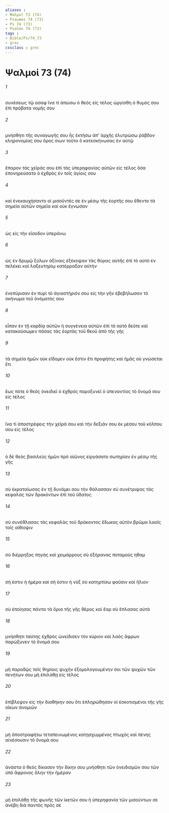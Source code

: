 ```yaml
---
aliases : 
- Ψαλμοί 73 (74)
- Psaumes 74 (73)
- Ps 74 (73)
- Psalms 74 (73)
tags : 
- Bible/Ps/74_73
- grec
cssclass : grec
---
```


# Ψαλμοί 73 (74)

###### 1
συνέσεως τῷ ασαφ ἵνα τί ἀπώσω ὁ θεός εἰς τέλος ὠργίσθη ὁ θυμός σου ἐπὶ πρόβατα νομῆς σου
###### 2
μνήσθητι τῆς συναγωγῆς σου ἧς ἐκτήσω ἀπ' ἀρχῆς ἐλυτρώσω ῥάβδον κληρονομίας σου ὄρος σιων τοῦτο ὃ κατεσκήνωσας ἐν αὐτῷ
###### 3
ἔπαρον τὰς χεῖράς σου ἐπὶ τὰς ὑπερηφανίας αὐτῶν εἰς τέλος ὅσα ἐπονηρεύσατο ὁ ἐχθρὸς ἐν τοῖς ἁγίοις σου
###### 4
καὶ ἐνεκαυχήσαντο οἱ μισοῦντές σε ἐν μέσῳ τῆς ἑορτῆς σου ἔθεντο τὰ σημεῖα αὐτῶν σημεῖα καὶ οὐκ ἔγνωσαν
###### 5
ὡς εἰς τὴν εἴσοδον ὑπεράνω
###### 6
ὡς ἐν δρυμῷ ξύλων ἀξίναις ἐξέκοψαν τὰς θύρας αὐτῆς ἐπὶ τὸ αὐτὸ ἐν πελέκει καὶ λαξευτηρίῳ κατέρραξαν αὐτήν
###### 7
ἐνεπύρισαν ἐν πυρὶ τὸ ἁγιαστήριόν σου εἰς τὴν γῆν ἐβεβήλωσαν τὸ σκήνωμα τοῦ ὀνόματός σου
###### 8
εἶπαν ἐν τῇ καρδίᾳ αὐτῶν ἡ συγγένεια αὐτῶν ἐπὶ τὸ αὐτό δεῦτε καὶ κατακαύσωμεν πάσας τὰς ἑορτὰς τοῦ θεοῦ ἀπὸ τῆς γῆς
###### 9
τὰ σημεῖα ἡμῶν οὐκ εἴδομεν οὐκ ἔστιν ἔτι προφήτης καὶ ἡμᾶς οὐ γνώσεται ἔτι
###### 10
ἕως πότε ὁ θεός ὀνειδιεῖ ὁ ἐχθρός παροξυνεῖ ὁ ὑπεναντίος τὸ ὄνομά σου εἰς τέλος
###### 11
ἵνα τί ἀποστρέφεις τὴν χεῖρά σου καὶ τὴν δεξιάν σου ἐκ μέσου τοῦ κόλπου σου εἰς τέλος
###### 12
ὁ δὲ θεὸς βασιλεὺς ἡμῶν πρὸ αἰῶνος εἰργάσατο σωτηρίαν ἐν μέσῳ τῆς γῆς
###### 13
σὺ ἐκραταίωσας ἐν τῇ δυνάμει σου τὴν θάλασσαν σὺ συνέτριψας τὰς κεφαλὰς τῶν δρακόντων ἐπὶ τοῦ ὕδατος
###### 14
σὺ συνέθλασας τὰς κεφαλὰς τοῦ δράκοντος ἔδωκας αὐτὸν βρῶμα λαοῖς τοῖς αἰθίοψιν
###### 15
σὺ διέρρηξας πηγὰς καὶ χειμάρρους σὺ ἐξήρανας ποταμοὺς ηθαμ
###### 16
σή ἐστιν ἡ ἡμέρα καὶ σή ἐστιν ἡ νύξ σὺ κατηρτίσω φαῦσιν καὶ ἥλιον
###### 17
σὺ ἐποίησας πάντα τὰ ὅρια τῆς γῆς θέρος καὶ ἔαρ σὺ ἔπλασας αὐτά
###### 18
μνήσθητι ταύτης ἐχθρὸς ὠνείδισεν τὸν κύριον καὶ λαὸς ἄφρων παρώξυνεν τὸ ὄνομά σου
###### 19
μὴ παραδῷς τοῖς θηρίοις ψυχὴν ἐξομολογουμένην σοι τῶν ψυχῶν τῶν πενήτων σου μὴ ἐπιλάθῃ εἰς τέλος
###### 20
ἐπίβλεψον εἰς τὴν διαθήκην σου ὅτι ἐπληρώθησαν οἱ ἐσκοτισμένοι τῆς γῆς οἴκων ἀνομιῶν
###### 21
μὴ ἀποστραφήτω τεταπεινωμένος κατῃσχυμμένος πτωχὸς καὶ πένης αἰνέσουσιν τὸ ὄνομά σου
###### 22
ἀνάστα ὁ θεός δίκασον τὴν δίκην σου μνήσθητι τῶν ὀνειδισμῶν σου τῶν ὑπὸ ἄφρονος ὅλην τὴν ἡμέραν
###### 23
μὴ ἐπιλάθῃ τῆς φωνῆς τῶν ἱκετῶν σου ἡ ὑπερηφανία τῶν μισούντων σε ἀνέβη διὰ παντὸς πρὸς σέ
